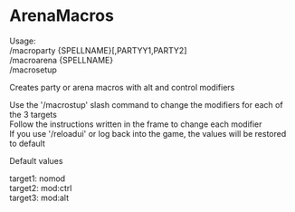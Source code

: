 # ArenaMacros

Usage:  
/macroparty {SPELLNAME}[,PARTYY1,PARTY2]  
/macroarena {SPELLNAME}  
/macrosetup  

Creates party or arena macros with alt and control modifiers

Use the '/macrostup' slash command to change the modifiers for each of the 3 targets  
Follow the instructions written in the frame to change each modifier  
If you use '/reloadui' or log back into the game, the values will be restored to default

Default values  

target1: nomod  
target2: mod:ctrl  
target3: mod:alt